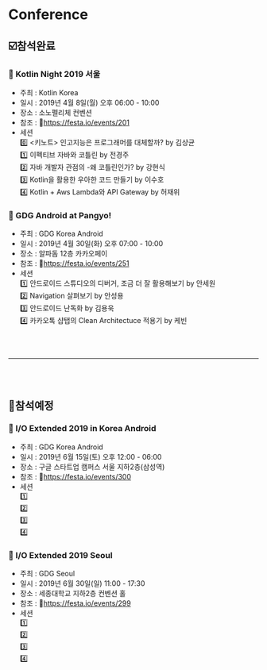 # Conference
## :ballot_box_with_check:참석완료 

### :pushpin: Kotlin Night 2019 서울
 - 주최 : Kotlin Korea
 - 일시 : 2019년 4월 8일(월) 오후 06:00 - 10:00
 - 장소 : 소노펠리체 컨벤션  
 - 참조 : :link:https://festa.io/events/201
 - 세션  
 :zero: <키노트> 인고지능은 프로그래머를 대체할까? by 김상균  
 :one: 이펙티브 자바와 코틀린 by 전경주  
 :two: 자바 개발자 관점의 -왜 코틀린인가? by 강현식  
 :three: Kotlin을 활용한 우아한 코드 만들기 by 이수호  
 :four: Kotlin + Aws Lambda와 API Gateway by 허재위

### :pushpin: GDG Android at Pangyo!
 - 주최 : GDG Korea Android
 - 일시 : 2019년 4월 30일(화) 오후 07:00 - 10:00
 - 장소 : 알파돔 12층 카카오페이
 - 참조 : :link:https://festa.io/events/251
 - 세션  
 :one: 안드로이드 스튜디오의 디버거, 조금 더 잘 활용해보기 by 안세원  
 :two: Navigation 살펴보기 by 안성용  
 :three: 안드로이드 난독화 by 김용욱  
 :four: 카카오톡 샵탭의 Clean Architectuce 적용기 by 케빈  

<br></br>  

***  

<br></br>  

## :black_square_button:참석예정

### :pushpin: I/O Extended 2019 in Korea Android
 - 주최 : GDG Korea Android
 - 일시 : 2019년 6월 15일(토) 오후 12:00 - 06:00
 - 장소 : 구글 스타트업 캠퍼스 서울 지하2층(삼성역)
 - 참조 : :link:https://festa.io/events/300
 - 세션  
 :one:  
 :two:  
 :three:  
 :four:  

### :pushpin: I/O Extended 2019 Seoul
 - 주최 : GDG Seoul
 - 일시 : 2019년 6월 30일(일) 11:00 - 17:30
 - 장소 : 세종대학교 지하2층 컨벤션 홀
 - 참조 : :link:https://festa.io/events/299
 - 세션  
 :one:  
 :two:  
 :three:  
 :four:  
 
